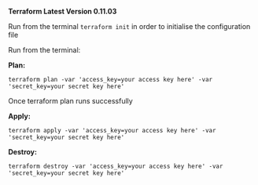 
**Terraform Latest Version 0.11.03**

Run from the terminal `terraform init` in order to initialise the configuration file

Run from the terminal:

**Plan:** 

`terraform plan -var 'access_key=your access key here' -var 'secret_key=your secret key here'`

Once terraform plan runs successfully 

**Apply:**

`terraform apply -var 'access_key=your access key here' -var 'secret_key=your secret key here'`

**Destroy:**

`terraform destroy -var 'access_key=your access key here' -var 'secret_key=your secret key here'`
